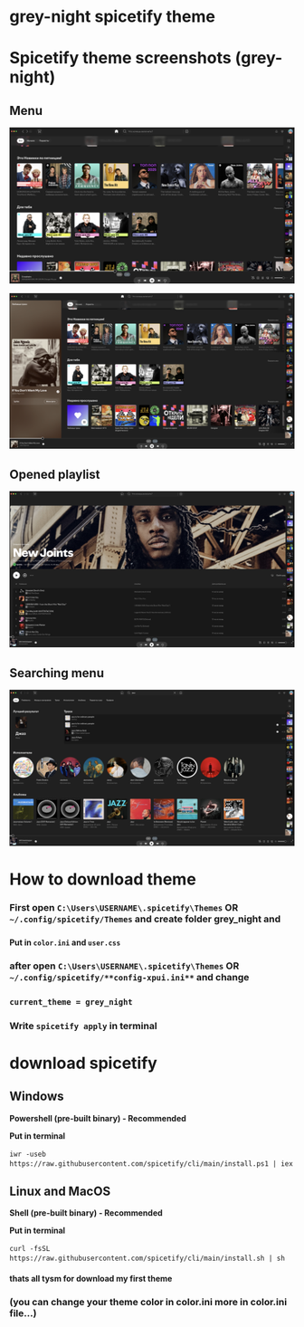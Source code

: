 # grey-night **spicetify theme**

# Spicetify theme screenshots (grey-night)

## Menu
![Preview](theme1.png)

![Preview](theme4.png)

## Opened playlist 

![Preview](theme2.png)

## Searching menu

![Preview](theme3.png)

# How to download theme


### First open `C:\Users\USERNAME\.spicetify\Themes` **OR** `~/.config/spicetify/Themes` and create folder grey_night and 
### 
#### **Put in** `color.ini` **and** `user.css`
### after open `C:\Users\USERNAME\.spicetify\Themes` **OR** `~/.config/spicetify/**config-xpui.ini**` and change 
### `current_theme = grey_night` 
### **Write** `spicetify apply` in terminal


# download spicetify

## **Windows**

**Powershell (pre-built binary) - Recommended**

**Put in terminal**

`iwr -useb https://raw.githubusercontent.com/spicetify/cli/main/install.ps1 | iex`


## **Linux and MacOS**
**Shell (pre-built binary) - Recommended**

**Put in terminal**

`curl -fsSL https://raw.githubusercontent.com/spicetify/cli/main/install.sh | sh`



#### thats all tysm for download my first theme

### (you can change your theme color in color.ini more in color.ini file...)
